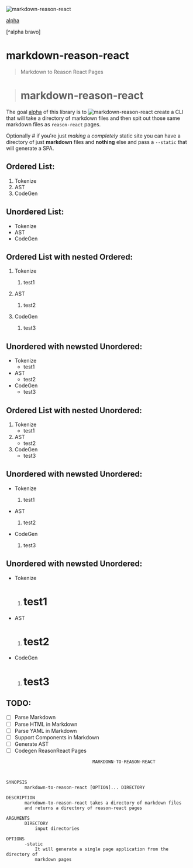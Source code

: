 ![markdown-reason-react](https://reasonml.github.io/img/reason.svg)

[alpha](http://example.com "bravo")

[^alpha bravo]

# markdown-reason-react

> Markdown to Reason React Pages

> # markdown-reason-react

The goal [alpha](http://example.com "bravo")
of this library is to ![markdown-reason-react](https://reasonml.github.io/img/reason.svg) create a CLI that will take a directory of
markdown files and then spit out those same markdown files as `reason-react`
pages.

Optionally # if ~~you're~~ just _making_ a _completely_ static site you can have a
directory of just **markdown** files and **nothing** else and pass a `--static` that will
generate a SPA.

## Ordered List:

1. Tokenize
2. AST
3. CodeGen

## Unordered List:

* Tokenize
* AST
* CodeGen

## Ordered List with nested Ordered:

1. Tokenize
    1. test1
2. AST
    1. test2
3. CodeGen

    1. test3

## Unordered with newsted Unordered:

* Tokenize
  * test1
* AST
  * test2
* CodeGen
  * test3

## Ordered List with nested Unordered:

1. Tokenize
    * test1
2. AST
    * test2
3. CodeGen
    * test3

## Unordered with newsted Unordered:

* Tokenize
  1. test1
* AST
  1. test2
* CodeGen

  1. test3

## Unordered with newsted Unordered:

* Tokenize
  1. # test1
* AST
  1. # test2
* CodeGen
  1. # test3

## TODO:

* [ ] Parse Markdown
* [ ] Parse HTML in Markdown
* [ ] Parse YAML in Markdown
* [ ] Support Components in Markdown
* [ ] Generate AST
* [ ] Codegen ReasonReact Pages

```shell
                                 MARKDOWN-TO-REASON-REACT



SYNOPSIS
       markdown-to-reason-react [OPTION]... DIRECTORY

DESCRIPTION
       markdown-to-reason-react takes a directory of markdown files
       and returns a directory of reason-react pages

ARGUMENTS
       DIRECTORY
           input directories

OPTIONS
       -static
           It will generate a single page application from the directory of
           markdown pages
```
